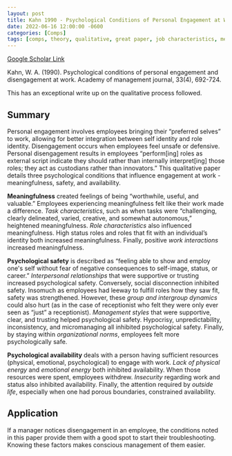 ```yaml
---
layout: post
title: Kahn 1990 - Psychological Conditions of Personal Engagement at Work
date: 2022-06-16 12:00:00 -0600
categories: [Comps]
tags: [comps, theory, qualitative, great paper, job characteristics, meaningfulness, psychological safety, availability]
---
```

[Google Scholar Link](https://scholar.google.com/scholar?hl=en&as_sdt=0%2C45&q=PSYCHOLOGICAL+CONDITIONS+OF+PERSONAL+ENGAGEMENT+AND+DISENGAGEMENT+AT+WORK&btnG=)

Kahn, W. A. (1990). Psychological conditions of personal engagement and disengagement at work. Academy of management journal, 33(4), 692-724.

This has an exceptional write up on the qualitative process followed.

## Summary
Personal engagement involves employees bringing their “preferred selves” to work, allowing for better integration between self identity and role identity.  Disengagement occurs when employees feel unsafe or defensive.  Personal disengagement results in employees “perform[ing] roles as external script indicate they should rather than internally interpret[ing] those roles; they act as custodians rather than innovators.”  This qualitative paper details three psychological conditions that influence engagement at work - meaningfulness, safety, and availability.

**Meaningfulness** created feelings of being “worthwhile, useful, and valuable.”  Employees experiencing meaningfulness felt like their work made a difference.  _Task characteristics_, such as when tasks were “challenging, clearly delineated, varied, creative, and somewhat autonomous,” heightened meaningfulness.  _Role characteristics_ also influenced meaningfulness.  High status roles and roles that fit with an individual’s identity both increased meaningfulness.  Finally, positive _work interactions_ increased meaningfulness.

**Psychological safety** is described as “feeling able to show and employ one's self without fear of negative consequences to self-image, status, or career.”  _Interpersonal relationships_ that were supportive or trusting increased psychological safety.  Conversely, social disconnection inhibited safety.  Insomuch as employees had leeway to fulfill roles how they saw fit, safety was strengthened.  However, these _group and intergroup dynamics_ could also hurt (as in the case of receptionist who felt they were only ever seen as “just” a receptionist).  _Management styles_ that were supportive, clear, and trusting helped psychological safety.  Hypocrisy, unpredictability, inconsistency, and micromanaging all inhibited psychological safety.  Finally, by staying within _organizational norms_, employees felt more psychologically safe.

**Psychological availability** deals with a person having sufficient resources (physical, emotional, psychological) to engage with work.  _Lack of physical energy_ and _emotional energy_ both inhibited availability.  When those resources were spent, employees withdrew.  _Insecurity_ regarding work and status also inhibited availability.  Finally, the attention required by _outside life_, especially when one had porous boundaries, constrained availability.

## Application
If a manager notices disengagement in an employee, the conditions noted in this paper provide them with a good spot to start their troubleshooting.  Knowing these factors makes conscious management of them easier.
